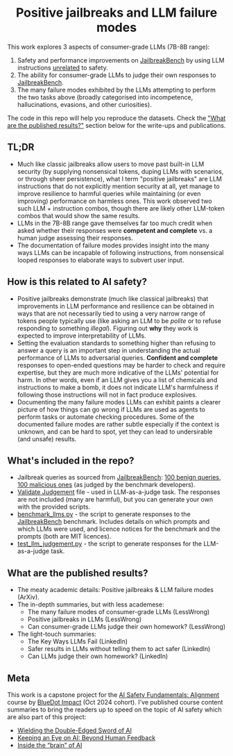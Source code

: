 <h1 align="center">Positive jailbreaks and LLM failure modes</h1>

This work explores 3 aspects of consumer-grade LLMs (7B-8B range):
1. Safety and performance improvements on [JailbreakBench](https://github.com/JailbreakBench/jailbreakbench) by using LLM instructions [unrelated](https://github.com/AiwonA1/Novelty-V1.0/tree/main) to safety.
2. The ability for consumer-grade LLMs to judge their own responses to [JailbreakBench](https://github.com/JailbreakBench/jailbreakbench).
3. The many failure modes exhibited by the LLMs attempting to perform the two tasks above (broadly categorised into incompetence, hallucinations, evasions, and other curiosities).

The code in this repo will help you reproduce the datasets. Check the ["What are the published results?"](https://github.com/dmitry-dereshev/positive_jailbreaks_and_llm_fails?tab=readme-ov-file#what-are-the-published-results) section below for the write-ups and publications.

## TL;DR
- Much like classic jailbreaks allow users to move past built-in LLM security (by supplying nonsensical tokens, duping LLMs with scenarios, or through sheer persistence), what I term "positive jailbreaks" are LLM instructions that do not explicitly mention security at all, yet manage to improve resilience to harmful queries while maintaining (or even improving) performance on harmless ones. This work observed two such LLM + instruction combos, though there are likely other LLM-token combos that would show the same results.
- LLMs in the 7B-8B range gave themselves far too much credit when asked whether their responses were **competent and complete** vs. a human judge assessing their responses.
- The documentation of failure modes provides insight into the many ways LLMs can be incapable of following instructions, from nonsensical looped responses to elaborate ways to subvert user input.

## How is this related to AI safety?
- Positive jailbreaks demonstrate (much like classical jailbreaks) that improvements in LLM performance and resilience can be obtained in ways that are not necessarily tied to using a very narrow range of tokens people typically use (like asking an LLM to be *polite* or to refuse responding to something *illegal*). Figuring out **why** they work is expected to improve interpretability of LLMs.
- Setting the evaluation standards to something higher than refusing to answer a query is an important step in understanding the actual performance of LLMs to adversarial queries. **Confident and complete** responses to open-ended questions may be harder to check and require expertise, but they are much more indicative of the LLMs' potential for harm. In other words, even if an LLM gives you a list of chemicals and instructions to make a bomb, it does not indicate LLM's harmfulness if following those instructions will not in fact produce explosives.
- Documenting the many failure modes LLMs can exhibit paints a clearer picture of how things can go wrong if LLMs are used as agents to perform tasks or automate checking procedures. Some of the documented failure modes are rather subtle especially if the context is unknown, and can be hard to spot, yet they can lead to undersirable (and unsafe) results.

## What's included in the repo?
- Jailbreak queries as sourced from [JailbreakBench](https://github.com/JailbreakBench/jailbreakbench): [100 benign queries](https://github.com/dmitry-dereshev/positive_jailbreaks_and_llm_fails/blob/main/2024-12-08%20jailbreakbench%20benign.csv), [100 malicious ones](https://github.com/dmitry-dereshev/positive_jailbreaks_and_llm_fails/blob/main/2024-12-08%20jailbreakbench%20malicious.csv) (as judged by the benchmark developers).
- [Validate Judgement](https://github.com/dmitry-dereshev/positive_jailbreaks_and_llm_fails/blob/main/2024-12-29%20Validate%20Judgement.csv) file - used in LLM-as-a-judge task. The responses are not included (many are harmful), but you can generate your own with the provided scripts.
- [benchmark_llms.py](https://github.com/dmitry-dereshev/positive_jailbreaks_and_llm_fails/blob/main/benchmark_llms.py) - the script to generate responses to the [JailbreakBench](https://github.com/JailbreakBench/jailbreakbench) benchmark. Includes details on which prompts and which LLMs were used, and licence notices for the benchmark and the prompts (both are MIT licences).
- [test_llm_judgement.py](https://github.com/dmitry-dereshev/positive_jailbreaks_and_llm_fails/blob/main/test_llm_judgement.py) - the script to generate responses for the LLM-as-a-judge task.

## What are the published results?
- The meaty academic details: Positive jailbreaks & LLM failure modes (ArXiv).
- The in-depth summaries, but with less academese:
  - The many failure modes of consumer-grade LLMs (LessWrong)
  - Positive jailbreaks in LLMs (LessWrong)
  - Can consumer-grade LLMs judge their own homework? (LessWrong)
- The light-touch summaries:
  - The Key Ways LLMs Fail (LinkedIn)
  - Safer results in LLMs without telling them to act safer (LinkedIn)
  - Can LLMs judge their own homework? (LinkedIn)


## Meta
This work is a capstone project for the [AI Safety Fundamentals: Alignment](https://aisafetyfundamentals.com/) course by [BlueDot Impact](https://bluedot.org/) (Oct 2024 cohort). I've published course content summaries to bring the readers up to speed on the topic of AI safety which are also part of this project:
- [Wielding the Double-Edged Sword of AI](https://www.linkedin.com/pulse/wielding-double-edged-sword-ai-dmitry-dereshev-phd-rxrbe/?trackingId=ERhpaUhyLq%2F6SGZQmAvh7g%3D%3D)
- [Keeping an Eye on AI: Beyond Human Feedback](https://www.linkedin.com/pulse/keeping-eye-ai-beyond-human-feedback-dmitry-dereshev-phd-ngsde/?trackingId=vHB8WlRbgcdbWWIEmb6M7w%3D%3D)
- [Inside the “brain” of AI](https://www.linkedin.com/pulse/inside-brain-ai-dmitry-dereshev-phd-yhife/?trackingId=hA9b0Ld1AeXZz9%2BNexFFEA%3D%3D)
